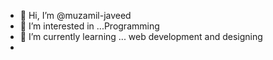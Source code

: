 - 👋 Hi, I’m @muzamil-javeed
- 👀 I’m interested in ...Programming
- 🌱 I’m currently learning ... web development and designing
- 

<!---
muzamil-javeed/muzamil-javeed is a ✨ special ✨ repository because its `README.md` (this file) appears on your GitHub profile.
You can click the Preview link to take a look at your changes.
--->
